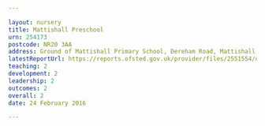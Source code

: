 ```yaml
---

layout: nursery
title: Mattishall Preschool
urn: 254173
postcode: NR20 3AA
address: Ground of Mattishall Primary School, Dereham Road, Mattishall, Dereham, Norfolk, NR20 3AA
latestReportUrl: https://reports.ofsted.gov.uk/provider/files/2551554/urn/254173.pdf
teaching: 2
development: 2
leadership: 2
outcomes: 2
overall: 2
date: 24 February 2016

---
```

